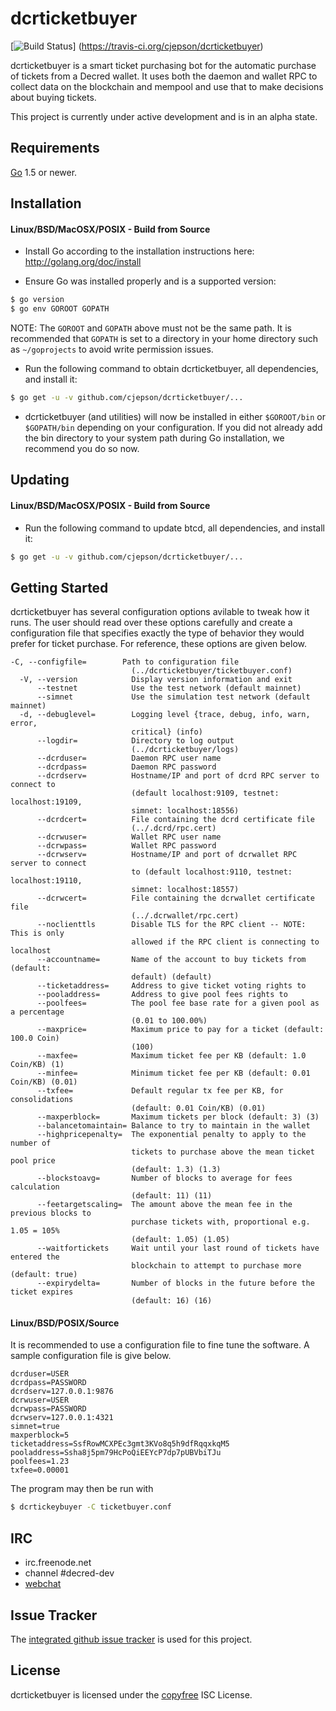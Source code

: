 dcrticketbuyer
====

[![Build Status](https://travis-ci.org/cjepson/dcrticketbuyer.png?branch=master)]
(https://travis-ci.org/cjepson/dcrticketbuyer)

dcrticketbuyer is a smart ticket purchasing bot for the automatic purchase 
of tickets from a Decred wallet. It uses both the daemon and wallet RPC 
to collect data on the blockchain and mempool and use that to make decisions 
about buying tickets.

This project is currently under active development and is in an alpha state.

## Requirements

[Go](http://golang.org) 1.5 or newer.

## Installation

#### Linux/BSD/MacOSX/POSIX - Build from Source

- Install Go according to the installation instructions here:
  http://golang.org/doc/install

- Ensure Go was installed properly and is a supported version:

```bash
$ go version
$ go env GOROOT GOPATH
```

NOTE: The `GOROOT` and `GOPATH` above must not be the same path.  It is
recommended that `GOPATH` is set to a directory in your home directory such as
`~/goprojects` to avoid write permission issues.

- Run the following command to obtain dcrticketbuyer, all dependencies, and 
install it:

```bash
$ go get -u -v github.com/cjepson/dcrticketbuyer/...
```

- dcrticketbuyer (and utilities) will now be installed in either 
  ```$GOROOT/bin``` or ```$GOPATH/bin``` depending on your configuration.  If 
  you did not already add the bin directory to your system path during Go 
  installation, we recommend you do so now.

## Updating

#### Linux/BSD/MacOSX/POSIX - Build from Source

- Run the following command to update btcd, all dependencies, and install it:

```bash
$ go get -u -v github.com/cjepson/dcrticketbuyer/...
```

## Getting Started

dcrticketbuyer has several configuration options avilable to tweak how it 
runs. The user should read over these options carefully and create a 
configuration file that specifies exactly the type of behavior they would 
prefer for ticket purchase. For reference, these options are given below.

```
-C, --configfile=        Path to configuration file
                           (../dcrticketbuyer/ticketbuyer.conf)
  -V, --version            Display version information and exit
      --testnet            Use the test network (default mainnet)
      --simnet             Use the simulation test network (default mainnet)
  -d, --debuglevel=        Logging level {trace, debug, info, warn, error,
                           critical} (info)
      --logdir=            Directory to log output
                           (../dcrticketbuyer/logs)
      --dcrduser=          Daemon RPC user name
      --dcrdpass=          Daemon RPC password
      --dcrdserv=          Hostname/IP and port of dcrd RPC server to connect to
                           (default localhost:9109, testnet: localhost:19109,
                           simnet: localhost:18556)
      --dcrdcert=          File containing the dcrd certificate file
                           (../.dcrd/rpc.cert)
      --dcrwuser=          Wallet RPC user name
      --dcrwpass=          Wallet RPC password
      --dcrwserv=          Hostname/IP and port of dcrwallet RPC server to connect
                           to (default localhost:9110, testnet: localhost:19110,
                           simnet: localhost:18557)
      --dcrwcert=          File containing the dcrwallet certificate file
                           (../.dcrwallet/rpc.cert)
      --noclienttls        Disable TLS for the RPC client -- NOTE: This is only
                           allowed if the RPC client is connecting to localhost
      --accountname=       Name of the account to buy tickets from (default:
                           default) (default)
      --ticketaddress=     Address to give ticket voting rights to
      --pooladdress=       Address to give pool fees rights to
      --poolfees=          The pool fee base rate for a given pool as a percentage
                           (0.01 to 100.00%)
      --maxprice=          Maximum price to pay for a ticket (default: 100.0 Coin)
                           (100)
      --maxfee=            Maximum ticket fee per KB (default: 1.0 Coin/KB) (1)
      --minfee=            Minimum ticket fee per KB (default: 0.01 Coin/KB) (0.01)
      --txfee=             Default regular tx fee per KB, for consolidations
                           (default: 0.01 Coin/KB) (0.01)
      --maxperblock=       Maximum tickets per block (default: 3) (3)
      --balancetomaintain= Balance to try to maintain in the wallet
      --highpricepenalty=  The exponential penalty to apply to the number of
                           tickets to purchase above the mean ticket pool price
                           (default: 1.3) (1.3)
      --blockstoavg=       Number of blocks to average for fees calculation
                           (default: 11) (11)
      --feetargetscaling=  The amount above the mean fee in the previous blocks to
                           purchase tickets with, proportional e.g. 1.05 = 105%
                           (default: 1.05) (1.05)
      --waitfortickets     Wait until your last round of tickets have entered the
                           blockchain to attempt to purchase more (default: true)
      --expirydelta=       Number of blocks in the future before the ticket expires
                           (default: 16) (16)
```

#### Linux/BSD/POSIX/Source

It is recommended to use a configuration file to fine tune the software. A 
sample configuration file is give below.

```
dcrduser=USER
dcrdpass=PASSWORD
dcrdserv=127.0.0.1:9876
dcrwuser=USER
dcrwpass=PASSWORD
dcrwserv=127.0.0.1:4321
simnet=true
maxperblock=5
ticketaddress=SsfRowMCXPEc3gmt3KVo8q5h9dfRqqxkqM5
pooladdress=Ssha8j5pm79HcPoQiEEYcP7dp7pUBVbiTJu
poolfees=1.23
txfee=0.00001
```

The program may then be run with

```bash
$ dcrtickeybuyer -C ticketbuyer.conf
```

## IRC

- irc.freenode.net
- channel #decred-dev
- [webchat](https://webchat.freenode.net/?channels=decred-dev)

## Issue Tracker

The [integrated github issue tracker](https://github.com/cjepson/dcrticketbuyer/issues)
is used for this project.

## License

dcrticketbuyer is licensed under the [copyfree](http://copyfree.org) ISC 
License.
